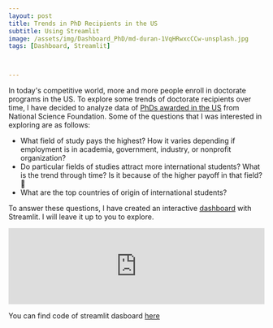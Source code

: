 ```yaml
---
layout: post
title: Trends in PhD Recipients in the US 
subtitle: Using Streamlit
image: /assets/img/Dashboard_PhD/md-duran-1VqHRwxcCCw-unsplash.jpg
tags: [Dashboard, Streamlit]



---
```


In today's competitive world, more and more people enroll in doctorate programs in the US. To explore some trends of doctorate recipients over time, I have decided to analyze data of [PhDs awarded in the US](https://ncses.nsf.gov/pubs/nsf19301/data) from National Science Foundation. Some of the questions that I was interested in exploring are as follows: 

- What field of study pays the highest? How it varies depending if employment is in academia, government, industry, or nonprofit organization? 
- Do particular fields of studies attract more international students? What is the trend through time? Is it because of the higher payoff in that field? 🤔
- What are the top countries of origin of international students? 

To answer these questions, I have created an interactive [dashboard](https://share.streamlit.io/klalena/dashboard_on_phd_data/main/app.py) with Streamlit. I will leave it up to you to explore. 

<iframe id="testimonials" name="testimonials" src="https://share.streamlit.io/klalena/dashboard_on_phd_data/main/app.py" allowtransparency="true" onload="this.style.height=(this.contentDocument.body.scrollHeight+45) +'px';" scrolling="no" style="width:100%;border:none;"></iframe>

You can find code of streamlit dasboard [here](https://github.com/Klalena/Dashboard_on_PhD_data)





